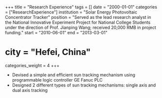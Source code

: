 +++
title =  "Research Experience"
tags = []
date = "2000-01-01"
categories = ["ResearchExperience"]
institution = "Solar Energy Photovoltaic Concentrator Tracker"
position = "Served as the lead research analyst in the National Innovative Experiment Project for National College Students under the direction of Prof. Jianping Wang; received 20,000 RMB in project funding."
start = "2010-06-01"
end = "2013-03-01"
# city = "Hefei, China"
categories_weight = 4
+++

- Devised a simple and efficient sun tracking mechanism using programmable logic controller GE Fanuc PLC
- Designed 2 different types of sun tracking mechanisms: single axis and dual axis tracking

